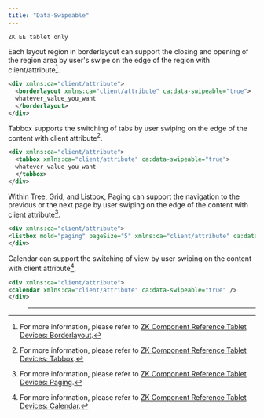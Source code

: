```yaml
---
title: "Data-Swipeable"
---
```


`ZK EE tablet only`

Each layout region in borderlayout can support the closing and opening
of the region area by user's swipe on the edge of the region with
client/attribute[^1].

```xml
<div xmlns:ca="client/attribute">
  <borderlayout xmlns:ca="client/attribute" ca:data-swipeable="true">
  whatever_value_you_want
  </borderlayout>
</div>
```

Tabbox supports the switching of tabs by user swiping on the edge of the
content with client attribute[^2].

```xml
<div xmlns:ca="client/attribute">
  <tabbox xmlns:ca="client/attribute" ca:data-swipeable="true">
  whatever_value_you_want
  </tabbox>
</div>
```

Within Tree, Grid, and Listbox, Paging can support the navigation to the
previous or the next page by user swiping on the edge of the content
with client attribute[^3].

```xml
<div xmlns:ca="client/attribute">
<listbox mold="paging" pageSize="5" xmlns:ca="client/attribute" ca:data-swipeable="true"></listbox>
</div>
```

Calendar can support the switching of view by user swiping on the
content with client attribute[^4].

```xml
<div xmlns:ca="client/attribute">
<calendar xmlns:ca="client/attribute" ca:data-swipeable="true" />
</div>
```

> ------------------------------------------------------------------------
>
> <references/>

[^1]: For more information, please refer to [ZK Component Reference Tablet Devices: Borderlayout]({{site.baseurl}}/zk_component_ref/tablet_devices/borderlayout#SwipeEvent_Support).

[^2]: For more information, please refer to [ZK Component Reference Tablet Devices: Tabbox]({{site.baseurl}}/zk_component_ref/tablet_devices/tabbox#SwipeEvent_Support).

[^3]: For more information, please refer to [ZK Component Reference Tablet Devices: Paging]({{site.baseurl}}/zk_component_ref/tablet_devices/paging#SwipeEvent_Support).

[^4]: For more information, please refer to [ZK Component Reference Tablet Devices: Calendar]({{site.baseurl}}/zk_component_ref/tablet_devices/calendar#Friendly_Scrolling_Support).
